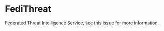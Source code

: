 # FediThreat

Federated Threat Intelligence Service, see [this issue](https://github.com/pixelfed/FediThreat/issues/1) for more information.
